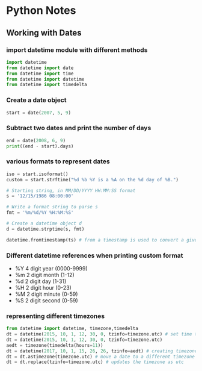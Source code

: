 # Python Notes

## Working with Dates
### import datetime module with different methods
  
``` python
import datetime
from datetime import date
from datetime import time
from datetime import datetime
from datetime import timedelta 
```

### Create a date object
``` python 
start = date(2007, 5, 9)
```


### Subtract two dates and print the number of days
``` python
end = date(2008, 6, 9)
print((end - start).days)
```
### various formats to represent dates
``` python
iso = start.isoformat()
custom = start.strftime("%d %b %Y is a %A on the %d day of %B.")

# Starting string, in MM/DD/YYYY HH:MM:SS format
s = '12/15/1986 08:00:00'

# Write a format string to parse s
fmt = '%m/%d/%Y %H:%M:%S'

# Create a datetime object d
d = datetime.strptime(s, fmt)

datetime.fromtimestamp(ts) # from a timestamp is used to convert a given timestamp into a readable date and time.
```

### Different datetime references when printing custom format
- %Y	4 digit year (0000-9999)
- %m	2 digit month (1-12)
- %d	2 digit day (1-31)
- %H	2 digit hour (0-23)
- %M	2 digit minute (0-59)
- %S	2 digit second (0-59)

### representing different timezones
``` python 
from datetime import datetime, timezone,timedelta
dt = datetime(2015, 10, 1, 12, 30, 0, tzinfo=timezone.utc) # set time to utc
dt = datetime(2015, 10, 1, 12, 30, 0, tzinfo=timezone.utc)
aedt = timezone(timedelta(hours=11))
dt = datetime(2017, 10, 1, 15, 26, 26, tzinfo=aedt) # creating timezone aware datetime object
dt = dt.astimezone(timezone.utc) # move a date to a different timezone
dt = dt.replace(tzinfo=timezone.utc) # updates the timezone as utc
```

